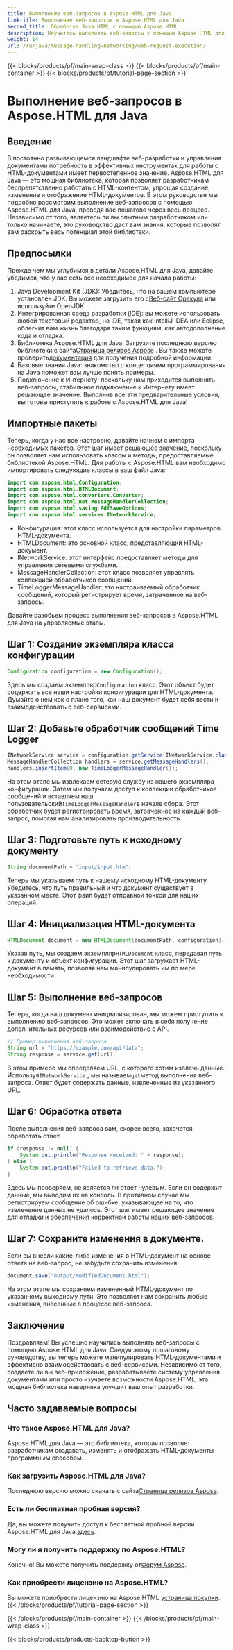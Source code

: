 ```yaml
---
title: Выполнение веб-запросов в Aspose.HTML для Java
linktitle: Выполнение веб-запросов в Aspose.HTML для Java
second_title: Обработка Java HTML с помощью Aspose.HTML
description: Научитесь выполнять веб-запросы с помощью Aspose.HTML для Java с помощью этого всеобъемлющего пошагового руководства. Улучшите свои навыки управления HTML-документами.
weight: 14
url: /ru/java/message-handling-networking/web-request-execution/
---
```


{{< blocks/products/pf/main-wrap-class >}}
{{< blocks/products/pf/main-container >}}
{{< blocks/products/pf/tutorial-page-section >}}

# Выполнение веб-запросов в Aspose.HTML для Java

## Введение
В постоянно развивающемся ландшафте веб-разработки и управления документами потребность в эффективных инструментах для работы с HTML-документами имеет первостепенное значение. Aspose.HTML для Java — это мощная библиотека, которая позволяет разработчикам беспрепятственно работать с HTML-контентом, упрощая создание, изменение и отображение HTML-документов. В этом руководстве мы подробно рассмотрим выполнение веб-запросов с помощью Aspose.HTML для Java, проведя вас пошагово через весь процесс. Независимо от того, являетесь ли вы опытным разработчиком или только начинаете, это руководство даст вам знания, которые позволят вам раскрыть весь потенциал этой библиотеки.
## Предпосылки
Прежде чем мы углубимся в детали Aspose.HTML для Java, давайте убедимся, что у вас есть все необходимое для начала работы:
1.  Java Development Kit (JDK): Убедитесь, что на вашем компьютере установлен JDK. Вы можете загрузить его с[Веб-сайт Оракула](https://www.oracle.com/java/technologies/javase-jdk11-downloads.html) или используйте OpenJDK.
2. Интегрированная среда разработки (IDE): вы можете использовать любой текстовый редактор, но IDE, такая как IntelliJ IDEA или Eclipse, облегчит вам жизнь благодаря таким функциям, как автодополнение кода и отладка.
3.  Библиотека Aspose.HTML для Java: Загрузите последнюю версию библиотеки с сайта[Страница релизов Aspose](https://releases.aspose.com/html/java/) . Вы также можете проверить[документация](https://reference.aspose.com/html/java/) для получения подробной информации.
4. Базовые знания Java: знакомство с концепциями программирования на Java поможет вам лучше понять примеры.
5. Подключение к Интернету: поскольку нам приходится выполнять веб-запросы, стабильное подключение к Интернету имеет решающее значение.
Выполнив все эти предварительные условия, вы готовы приступить к работе с Aspose.HTML для Java!
## Импортные пакеты
Теперь, когда у нас все настроено, давайте начнем с импорта необходимых пакетов. Этот шаг имеет решающее значение, поскольку он позволяет нам использовать классы и методы, предоставляемые библиотекой Aspose.HTML.
Для работы с Aspose.HTML вам необходимо импортировать следующие классы в ваш файл Java:
```java
import com.aspose.html.Configuration;
import com.aspose.html.HTMLDocument;
import com.aspose.html.converters.Converter;
import com.aspose.html.net.MessageHandlerCollection;
import com.aspose.html.saving.PdfSaveOptions;
import com.aspose.html.services.INetworkService;
```

- Конфигурация: этот класс используется для настройки параметров HTML-документа.
- HTMLDocument: это основной класс, представляющий HTML-документ.
- INetworkService: этот интерфейс предоставляет методы для управления сетевыми службами.
- MessageHandlerCollection: этот класс позволяет управлять коллекцией обработчиков сообщений.
- TimeLoggerMessageHandler: это настраиваемый обработчик сообщений, который регистрирует время, затраченное на веб-запросы.

Давайте разобьем процесс выполнения веб-запросов в Aspose.HTML для Java на управляемые этапы.
## Шаг 1: Создание экземпляра класса конфигурации
```java
Configuration configuration = new Configuration();
```

 Здесь мы создаем экземпляр`Configuration` класс. Этот объект будет содержать все наши настройки конфигурации для HTML-документа. Думайте о нем как о плане того, как наш документ будет себя вести и взаимодействовать с веб-сервисами.
## Шаг 2: Добавьте обработчик сообщений Time Logger
```java
INetworkService service = configuration.getService(INetworkService.class);
MessageHandlerCollection handlers = service.getMessageHandlers();
handlers.insertItem(0, new TimeLoggerMessageHandler());
```

 На этом этапе мы извлекаем сетевую службу из нашего экземпляра конфигурации. Затем мы получаем доступ к коллекции обработчиков сообщений и вставляем наш пользовательский`TimeLoggerMessageHandler`в начале сбора. Этот обработчик будет регистрировать время, затраченное на каждый веб-запрос, помогая нам анализировать производительность.
## Шаг 3: Подготовьте путь к исходному документу
```java
String documentPath = "input/input.htm";
```

Теперь мы указываем путь к нашему исходному HTML-документу. Убедитесь, что путь правильный и что документ существует в указанном месте. Этот файл будет отправной точкой для наших операций.
## Шаг 4: Инициализация HTML-документа
```java
HTMLDocument document = new HTMLDocument(documentPath, configuration);
```

 Указав путь, мы создаем экземпляр`HTMLDocument` класс, передавая путь к документу и объект конфигурации. Этот шаг загружает HTML-документ в память, позволяя нам манипулировать им по мере необходимости.
## Шаг 5: Выполнение веб-запросов
Теперь, когда наш документ инициализирован, мы можем приступить к выполнению веб-запросов. Это может включать в себя получение дополнительных ресурсов или взаимодействие с API.
```java
// Пример выполнения веб-запроса
String url = "https://example.com/api/data";
String response = service.get(url);
```

 В этом примере мы определяем URL, с которого хотим извлечь данные. Используя`INetworkService` , мы называем`get`метод выполнения веб-запроса. Ответ будет содержать данные, извлеченные из указанного URL.
## Шаг 6: Обработка ответа
После выполнения веб-запроса вам, скорее всего, захочется обработать ответ.
```java
if (response != null) {
    System.out.println("Response received: " + response);
} else {
    System.out.println("Failed to retrieve data.");
}
```
Здесь мы проверяем, не является ли ответ нулевым. Если он содержит данные, мы выводим их на консоль. В противном случае мы регистрируем сообщение об ошибке, указывающее на то, что извлечение данных не удалось. Этот шаг имеет решающее значение для отладки и обеспечения корректной работы наших веб-запросов.
## Шаг 7: Сохраните изменения в документе.
Если вы внесли какие-либо изменения в HTML-документ на основе ответа на веб-запрос, не забудьте сохранить изменения.
```java
document.save("output/modifiedDocument.html");
```

На этом этапе мы сохраняем измененный HTML-документ по указанному выходному пути. Это позволяет нам сохранить любые изменения, внесенные в процессе веб-запроса.
## Заключение
Поздравляем! Вы успешно научились выполнять веб-запросы с помощью Aspose.HTML для Java. Следуя этому пошаговому руководству, вы теперь можете манипулировать HTML-документами и эффективно взаимодействовать с веб-сервисами. Независимо от того, создаете ли вы веб-приложение, разрабатываете систему управления документами или просто изучаете возможности Aspose.HTML, эта мощная библиотека наверняка улучшит ваш опыт разработки.
## Часто задаваемые вопросы
### Что такое Aspose.HTML для Java?
Aspose.HTML для Java — это библиотека, которая позволяет разработчикам создавать, изменять и отображать HTML-документы программным способом.
### Как загрузить Aspose.HTML для Java?
 Последнюю версию можно скачать с сайта[Страница релизов Aspose](https://releases.aspose.com/html/java/).
### Есть ли бесплатная пробная версия?
 Да, вы можете получить доступ к бесплатной пробной версии Aspose.HTML для Java.[здесь](https://releases.aspose.com/).
### Могу ли я получить поддержку по Aspose.HTML?
 Конечно! Вы можете получить поддержку от[Форум Aspose](https://forum.aspose.com/c/html/29).
### Как приобрести лицензию на Aspose.HTML?
 Вы можете приобрести лицензию на Aspose.HTML у[страница покупки](https://purchase.aspose.com/buy).
{{< /blocks/products/pf/tutorial-page-section >}}

{{< /blocks/products/pf/main-container >}}
{{< /blocks/products/pf/main-wrap-class >}}

{{< blocks/products/products-backtop-button >}}

